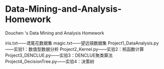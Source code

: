 # Data-Mining-and-Analysis-Homework
Douchen 's Data Mining and Analysis Homework

iris.txt——鸢尾花数据集
magic.txt——望远镜数据集
Project1_DataAnalysis.py——实验1：数值型数据分析
Project2_Kernel.py——实验2：核函数计算
Project3_DENCLUE.py——实验3：DENCLUE聚类算法
Project4_DecisionTree.py——实验4：决策树
